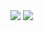 <img src='https://img.shields.io/jenkins/coverage/cobertura?jobUrl=http%3A%2F%2Fmyjenkins.zapto.org%3A8080%2Fview%2FView%2520test%2Fjob%2Fchat-application-client-react%2Fjob%2Fmaster%2FlastSuccessfulBuild%2Fcobertura%2Fapi%2Fjson' />

<img src='http://myjenkins.zapto.org:8080/job/chat-application-client-react/job/master/badge/icon?flat' />